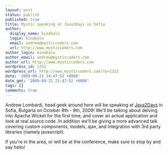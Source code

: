 ```yaml
---
layout: post
status: publish
published: true
title: Mystic speaking at Java2Days in Sofia
author:
  display_name: kinabalu
  login: kinabalu
  email: andrew@mysticcoders.com
  url: http://www.mysticcoders.com
author_login: kinabalu
author_email: andrew@mysticcoders.com
author_url: http://www.mysticcoders.com
wordpress_id: 1212
wordpress_url: http://www.mysticcoders.com/?p=1212
date: '2009-09-21 14:47:52 +0000'
date_gmt: '2009-09-21 21:47:52 +0000'
tags: []
comments: true
---
```

<p>Andrew Lombardi, head geek around here will be speaking at <a href="http://java2days.com" target="_blank">Java2Days</a> in Sofia, Bulgaria on October 8th - 9th, 2009!  We'll be talking about delving into Apache Wicket for the first time, and cover an actual application and look at real source code.  In addition we'll be giving a more advanced talk covering custom components, models, ajax, and integration with 3rd party libraries (namely javascript).</p>
<p>If you're in the area, or will be at the conference, make sure to stop by and say hello!</p>
